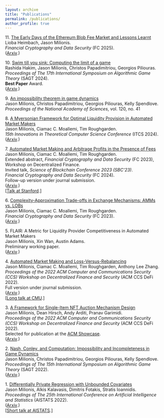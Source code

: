 ```yaml
---
layout: archive
title: "Publications"
permalink: /publications/
author_profile: true
---
```

<!--- FOR SEPARATE PAGES, uncomment this.
{% if author.googlescholar %}
  You can also find my articles on <u><a href="{{author.googlescholar}}">my Google Scholar profile</a>.</u>
{% endif %}

{% include base_path %}

{% for post in site.publications reversed %}
  {% include archive-single.html %}
{% endfor %}
--->

11\. [The Early Days of the Ethereum Blob Fee Market and Lessons Learnt](https://doi.org)
<br />
Lioba Heimbach, Jason Milionis.
<br />
<i>Financial Cryptography and Data Security</i> (FC 2025).
<br />
([Arxiv](https://arxiv.org/pdf/2502.12966).)

10\. [Swim till you sink: Computing the limit of a game](https://doi.org/10.1007/978-3-031-71033-9_12)
<br />
Rashida Hakim, Jason Milionis, Christos Papadimitriou, Georgios Piliouras.
<br />
<i>Proceedings of The 17th International Symposium on Algorithmic Game Theory</i> (SAGT 2024).
<br />
**Best Paper** Award.
<br />
([Arxiv](https://arxiv.org/pdf/2408.11146.pdf).)

9\. [An impossibility theorem in game dynamics](https://www.pnas.org/doi/10.1073/pnas.2305349120)
<br />
Jason Milionis, Christos Papadimitriou, Georgios Piliouras, Kelly Spendlove.
<br />
<i>Proceedings of the National Academy of Sciences</i>, vol. 120, no. 41

8\. [A Myersonian Framework for Optimal Liquidity Provision in Automated Market Makers](https://doi.org/10.4230/LIPIcs.ITCS.2024.81)
<br />
Jason Milionis, Ciamac C. Moallemi, Tim Roughgarden.
<br />
<i>15th Innovations in Theoretical Computer Science Conference</i> (ITCS 2024).
<br />
([Arxiv](https://arxiv.org/pdf/2303.00208).)

7\. [Automated Market Making and Arbitrage Profits in the Presence of Fees](https://doi.org/10.1007/978-3-031-78676-1_9)
<br />
Jason Milionis, Ciamac C. Moallemi, Tim Roughgarden.
<br />
Extended abstract, <i>Financial Cryptography and Data Security</i> (FC 2023), Workshop on Decentralized Finance.
<br />
Invited talk, <i>Science of Blockchain Conference 2023 (SBC'23)</i>.
<br />
<i>Financial Cryptography and Data Security</i> (FC 2024).
<br />
Follow-up version under journal submission.
<br />
([Arxiv](https://arxiv.org/pdf/2305.14604).)
<br />
\[[Talk at Stanford](https://www.youtube.com/watch?v=zuJIf_VTtBE).\]

6\. [Complexity-Approximation Trade-offs in Exchange Mechanisms: AMMs vs. LOBs](https://doi.org/10.1007/978-3-031-47754-6_19)
<br />
Jason Milionis, Ciamac C. Moallemi, Tim Roughgarden.
<br />
<i>Financial Cryptography and Data Security</i> (FC 2023).
<br />
([Arxiv](https://arxiv.org/pdf/2302.11652).)

5\. FLAIR: A Metric for Liquidity Provider Competitiveness in Automated Market Makers
<br />
Jason Milionis, Xin Wan, Austin Adams.
<br />
Preliminary working paper.
<br />
([Arxiv](https://arxiv.org/pdf/2306.09421).)

4\. [Automated Market Making and Loss-Versus-Rebalancing](https://dl.acm.org/doi/10.1145/3560832.3563441)
<br />
Jason Milionis, Ciamac C. Moallemi, Tim Roughgarden, Anthony Lee Zhang.
<br />
<i>Proceedings of the 2022 ACM Computer and Communications Security (CCS) Workshop on Decentralized Finance and Security</i> (ACM CCS DeFi 2022).
<br />
Full version under journal submission.
<br />
([Arxiv](https://arxiv.org/pdf/2208.06046).)
<br />
\[[Long talk at CMU](https://www.youtube.com/watch?v=Xz2PfxlKOZM).\]

3\. [A Framework for Single-Item NFT Auction Mechanism Design](https://dl.acm.org/doi/10.1145/3560832.3563436)
<br />
Jason Milionis, Dean Hirsch, Andy Arditi, Pranav Garimidi.
<br />
<i>Proceedings of the 2022 ACM Computer and Communications Security (CCS) Workshop on Decentralized Finance and Security</i> (ACM CCS DeFi 2022).
<br />
Selected for publication at the [ACM Showcase](https://www.growkudos.com/publications/10.1145%25252F3560832.3563436/reader).
<br />
([Arxiv](https://arxiv.org/pdf/2209.11293).)

2\. [Nash, Conley, and Computation: Impossibility and Incompleteness in Game Dynamics](https://link.springer.com/content/pdf/bbm:978-3-031-15714-1/1?pdf=chapter%20toc)
<br />
Jason Milionis, Christos Papadimitriou, Georgios Piliouras, Kelly Spendlove.
<br />
<i>Proceedings of The 15th International Symposium on Algorithmic Game Theory</i> (SAGT 2022).
<br />
([Arxiv](https://arxiv.org/pdf/2203.14129).)

1\. [Differentially Private Regression with Unbounded Covariates](https://proceedings.mlr.press/v151/milionis22a.html)
<br />
Jason Milionis, Alkis Kalavasis, Dimitris Fotakis, Stratis Ioannidis.
<br />
<i>Proceedings of The 25th International Conference on Artificial Intelligence and Statistics</i> (AISTATS 2022).
<br />
([Arxiv](https://arxiv.org/pdf/2202.11199).)
<br />
\[[Short talk at AISTATS](https://virtual.aistats.org/virtual/2022/poster/3274).\]
